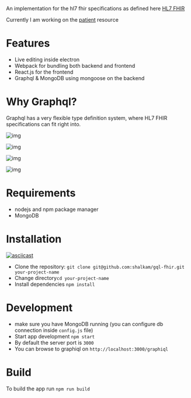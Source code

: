 An implementation for the hl7 fhir specifications as defined here [HL7 FHIR](https://www.hl7.org/fhir/)

Currently I am working on the [patient](https://www.hl7.org/fhir/patient.html) resource
# Features
* Live editing inside electron
* Webpack for bundling both backend and frontend
* React.js for the frontend
* Graphql & MongoDB using mongoose on the backend

# Why Graphql?
Graphql has a very flexible type definition system, where HL7 FHIR specifications can fit right into.

![img](https://www.dropbox.com/s/ogkn39kmlzludze/Screenshot%20from%202016-12-29%2019-14-13.png?raw=1)

![img](https://www.dropbox.com/s/ostn0fzle7uvh0q/Screenshot%20from%202016-12-29%2019-12-38.png?raw=1)

![img](https://www.dropbox.com/s/cx58hxl3gguhwro/Screenshot%20from%202016-12-29%2019-11-35.png?raw=1)

![img](https://www.dropbox.com/s/r0eo7a041oxnsm1/Screenshot%20from%202016-12-29%2019-12-01.png?raw=1)

# Requirements
* nodejs and npm package manager
* MongoDB

# Installation

[![asciicast](https://asciinema.org/a/7aes2ndgveuozfnz5hn6bi5a0.png)](https://asciinema.org/a/7aes2ndgveuozfnz5hn6bi5a0?speed=3)

* Clone the repository: `git clone git@github.com:shalkam/gql-fhir.git your-project-name`
* Change directory`cd your-project-name`
* Install dependencies `npm install`

# Development
* make sure you have MongoDB running (you can configure db connection inside `config.js` file)
* Start app development `npm start`
* By default the server port is `3000`
* You can browse to graphiql on `http://localhost:3000/graphiql`

# Build
To build the app run `npm run build`
